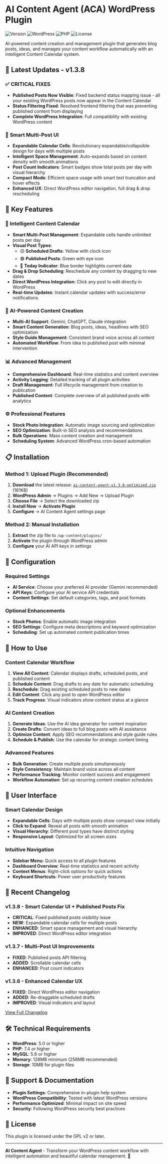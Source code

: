 # AI Content Agent (ACA) WordPress Plugin

![Version](https://img.shields.io/badge/version-1.3.8-blue.svg)
![WordPress](https://img.shields.io/badge/WordPress-5.0%2B-blue.svg)
![PHP](https://img.shields.io/badge/PHP-7.4%2B-blue.svg)
![License](https://img.shields.io/badge/license-GPL%20v2%2B-green.svg)

AI-powered content creation and management plugin that generates blog posts, ideas, and manages your content workflow automatically with an intelligent Content Calendar system.

## 🚀 Latest Updates - v1.3.8

### ✅ **CRITICAL FIXES**
- **Published Posts Now Visible**: Fixed backend status mapping issue - all your existing WordPress posts now appear in the Content Calendar
- **Status Filtering Fixed**: Resolved frontend filtering that was preventing published content from displaying
- **Complete WordPress Integration**: Full compatibility with existing WordPress content

### 🧠 **Smart Multi-Post UI**
- **Expandable Calendar Cells**: Revolutionary expandable/collapsible design for days with multiple posts
- **Intelligent Space Management**: Auto-expands based on content density with smooth animations
- **Post Count Indicators**: Smart badges show total posts per day with visual hierarchy
- **Compact Mode**: Efficient space usage with smart text truncation and hover effects
- **Enhanced UX**: Direct WordPress editor navigation, full drag & drop rescheduling

## 🎯 Key Features

### 📅 **Intelligent Content Calendar**
- **Smart Multi-Post Management**: Expandable cells handle unlimited posts per day
- **Visual Post Types**: 
  - 🟡 **Scheduled Drafts**: Yellow with clock icon
  - 🟢 **Published Posts**: Green with eye icon  
  - 🔵 **Today Indicator**: Blue border highlights current date
- **Drag & Drop Scheduling**: Reschedule any content by dragging to new dates
- **Direct WordPress Integration**: Click any post to edit directly in WordPress
- **Real-time Updates**: Instant calendar updates with success/error notifications

### 🤖 **AI-Powered Content Creation**
- **Multi-AI Support**: Gemini, ChatGPT, Claude integration
- **Smart Content Generation**: Blog posts, ideas, headlines with SEO optimization
- **Style Guide Management**: Consistent brand voice across all content
- **Automated Workflow**: From idea to published post with minimal intervention

### 📊 **Advanced Management**
- **Comprehensive Dashboard**: Real-time statistics and content overview
- **Activity Logging**: Detailed tracking of all plugin activities
- **Draft Management**: Full lifecycle management from creation to publication
- **Published Content**: Complete overview of all published posts with analytics

### ⚙️ **Professional Features**
- **Stock Photo Integration**: Automatic image sourcing and optimization
- **SEO Optimization**: Built-in SEO analysis and recommendations
- **Bulk Operations**: Mass content creation and management
- **Scheduling System**: Advanced WordPress cron-based automation

## 📋 Installation

### Method 1: Upload Plugin (Recommended)

1. **Download** the latest release: [`ai-content-agent-v1.3.8-optimized.zip`](../ai-content-agent-v1.3.8-optimized.zip) (161KB)
2. **WordPress Admin** → Plugins → Add New → Upload Plugin
3. **Choose File** → Select the downloaded zip
4. **Install Now** → **Activate Plugin**
5. **Configure** → AI Content Agent settings page

### Method 2: Manual Installation

1. **Extract** the zip file to `/wp-content/plugins/`
2. **Activate** the plugin through WordPress admin
3. **Configure** your AI API keys in settings

## 🔧 Configuration

### Required Settings
- **AI Service**: Choose your preferred AI provider (Gemini recommended)
- **API Keys**: Configure your AI service API credentials
- **Content Settings**: Set default categories, tags, and post formats

### Optional Enhancements
- **Stock Photos**: Enable automatic image integration
- **SEO Settings**: Configure meta descriptions and keyword optimization
- **Scheduling**: Set up automated content publication times

## 📖 How to Use

### Content Calendar Workflow

1. **View All Content**: Calendar displays drafts, scheduled posts, and published content
2. **Schedule Content**: Drag drafts to any date for automatic scheduling
3. **Reschedule**: Drag existing scheduled posts to new dates
4. **Edit Content**: Click any post to open WordPress editor
5. **Track Progress**: Visual indicators show content status at a glance

### AI Content Creation

1. **Generate Ideas**: Use the AI idea generator for content inspiration
2. **Create Drafts**: Convert ideas to full blog posts with AI assistance
3. **Optimize Content**: Apply SEO recommendations and style guide rules
4. **Schedule & Publish**: Use the calendar for strategic content timing

### Advanced Features

- **Bulk Generation**: Create multiple posts simultaneously
- **Style Consistency**: Maintain brand voice across all content
- **Performance Tracking**: Monitor content success and engagement
- **Workflow Automation**: Set up recurring content creation schedules

## 🎨 User Interface

### Smart Calendar Design
- **Expandable Cells**: Days with multiple posts show compact view initially
- **Click to Expand**: Reveal all posts with smooth animation
- **Visual Hierarchy**: Different post types have distinct styling
- **Responsive Layout**: Optimized for all screen sizes

### Intuitive Navigation
- **Sidebar Menu**: Quick access to all plugin features
- **Dashboard Overview**: Real-time statistics and recent activity
- **Context Menus**: Right-click options for quick actions
- **Keyboard Shortcuts**: Power user productivity features

## 🔄 Recent Changelog

### v1.3.8 - Smart Calendar UI + Published Posts Fix
- **CRITICAL**: Fixed published posts visibility issue
- **NEW**: Expandable calendar cells for multiple posts
- **ENHANCED**: Smart space management and visual hierarchy
- **IMPROVED**: Direct WordPress editor integration

### v1.3.7 - Multi-Post UI Improvements
- **FIXED**: Published posts API filtering
- **ADDED**: Scrollable calendar cells
- **ENHANCED**: Post count indicators

### v1.3.6 - Enhanced Calendar UX
- **FIXED**: Direct WordPress editor navigation
- **ADDED**: Re-draggable scheduled drafts
- **IMPROVED**: Visual indicators and layout

[View Full Changelog](CHANGELOG.md)

## 🛠️ Technical Requirements

- **WordPress**: 5.0 or higher
- **PHP**: 7.4 or higher
- **MySQL**: 5.6 or higher
- **Memory**: 128MB minimum (256MB recommended)
- **Storage**: 10MB for plugin files

## 🤝 Support & Documentation

- **Plugin Settings**: Comprehensive in-plugin help system
- **WordPress Compatibility**: Tested with latest WordPress versions
- **Performance Optimized**: Minimal impact on site speed
- **Security**: Following WordPress security best practices

## 📝 License

This plugin is licensed under the GPL v2 or later.

---

**AI Content Agent** - Transform your WordPress content workflow with intelligent automation and beautiful calendar management. 🚀
